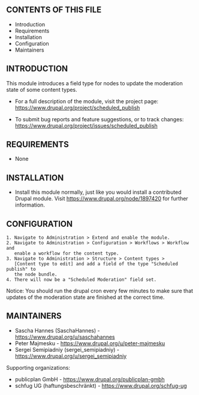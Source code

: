 CONTENTS OF THIS FILE
---------------------

 * Introduction
 * Requirements
 * Installation
 * Configuration
 * Maintainers


INTRODUCTION
------------

This module introduces a field type for nodes to update the moderation state of
some content types.

 * For a full description of the module, visit the project page:
   https://www.drupal.org/project/scheduled_publish

 * To submit bug reports and feature suggestions, or to track changes:
   https://www.drupal.org/project/issues/scheduled_publish


REQUIREMENTS
------------

  * None
 

INSTALLATION
------------

 * Install this module normally, just like you would install a
   contributed Drupal module. Visit https://www.drupal.org/node/1897420 for
   further information.


CONFIGURATION
-------------

    1. Navigate to Administration > Extend and enable the module.
    2. Navigate to Administration > Configuration > Workflows > Workflow and
       enable a workflow for the content type.
    3. Navigate to Administration > Structure > Content types >
       [Content type to edit] and add a field of the type "Scheduled publish" to
       the node bundle.
    4. There will now be a "Scheduled Moderation" field set.

Notice: You should run the drupal cron every few minutes to make sure that
updates of the moderation state are finished at the correct time.


MAINTAINERS
-----------

 * Sascha Hannes (SaschaHannes) - https://www.drupal.org/u/saschahannes
 * Peter Majmesku - https://www.drupal.org/u/peter-majmesku
 * Sergei Semipiadniy (sergei_semipiadniy) -
   https://www.drupal.org/u/sergei_semipiadniy

Supporting organizations:

 * publicplan GmbH - https://www.drupal.org/publicplan-gmbh
 * schfug UG (haftungsbeschränkt) - https://www.drupal.org/schfug-ug
